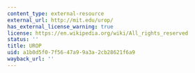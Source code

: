 ```yaml
---
content_type: external-resource
external_url: http://mit.edu/urop/
has_external_license_warning: true
license: https://en.wikipedia.org/wiki/All_rights_reserved
status: ''
title: UROP
uid: a1b0d5f0-7f56-47a9-9a3a-2cb28621f6a9
wayback_url: ''
---
```

